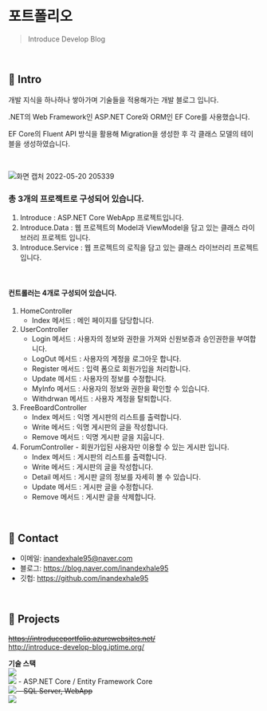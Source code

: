 # 포트폴리오
> Introduce Develop Blog

</br>

## :pushpin: Intro
개발 지식을 하나하나 쌓아가며 기술들을 적용해가는 개발 블로그 입니다.

.NET의 Web Framework인 ASP.NET Core와 ORM인 EF Core를 사용했습니다.

EF Core의 Fluent API 방식을 활용해 Migration을 생성한 후 각 클래스 모델의 테이블을 생성하였습니다.

<br/>

![화면 캡처 2022-05-20 205339](https://user-images.githubusercontent.com/75681679/169523102-6ef4740d-6fa6-4b69-9479-ef7d6dd8cf86.png)

### 총 3개의 프로젝트로 구성되어 있습니다.
1. Introduce          : ASP.NET Core WebApp 프로젝트입니다. 
2. Introduce.Data     : 웹 프로젝트의 Model과 ViewModel을 담고 있는 클래스 라이브러리 프로젝트 입니다.
3. Introduce.Service  : 웹 프로젝트의 로직을 담고 있는 클래스 라이브러리 프로젝트 입니다.

<br/>

#### 컨트롤러는 4개로 구성되어 있습니다.
1. HomeController
    * Index 메서드 : 메인 페이지를 담당합니다.
3. UserController
    * Login 메서드 : 사용자의 정보와 권한을 가져와 신원보증과 승인권한을 부여합니다.
    * LogOut 메서드 : 사용자의 계정을 로그아웃 합니다.
    * Register 메서드 : 입력 폼으로 회원가입을 처리합니다.
    * Update 메서드 : 사용자의 정보를 수정합니다.
    * MyInfo 메서드 : 사용자의 정보와 권한을 확인할 수 있습니다.
    * Withdrwan 메서드 : 사용자 계정을 탈퇴합니다.
4. FreeBoardController
    * Index 메서드 : 익명 게시판의 리스트를 출력합니다.
    * Write 메서드 : 익명 게시판의 글을 작성합니다.
    * Remove 메서드 : 익명 게시판 글을 지웁니다.
5. ForumController - 회원가입된 사용자만 이용할 수 있는 게시판 입니다. 
    * Index 메서드 : 게시판의 리스트를 출력합니다.
    * Write 메서드 : 게시판의 글을 작성합니다.
    * Detail 메서드 : 게시판 글의 정보를 자세히 볼 수 있습니다.
    * Update 메서드 : 게시판 글을 수정합니다.
    * Remove 메서드 : 게시판 글을 삭제합니다.

</br>

## :pushpin: Contact
- 이메일: inandexhale95@naver.com
- 블로그: https://blog.naver.com/inandexhale95
- 깃헙: https://github.com/inandexhale95

</br>

## :pushpin: Projects
~~https://introduceportfolio.azurewebsites.net/~~
<br/>
http://introduce-develop-blog.iptime.org/

**기술 스택**
<br/>
<img src="https://img.shields.io/badge/.NET6-512BD4?style=flat&logo=Dotnet&logoColor=white"/>
<br/>
<img src="https://img.shields.io/badge/Csharp-239120?style=flat&logo=csharp&logoColor=white"/> - ASP.NET Core / Entity Framework Core
<br/>
~~<img src="https://img.shields.io/badge/Azure-0078D4?style=flat&logo=microsoftAzure&logoColor=white"/> - SQL Server, WebApp~~
<br/>
<img src="https://img.shields.io/badge/Bootstrap-7952B3?style=flat&logo=bootstrap&logoColor=white"/>
